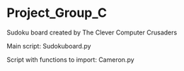 # Project_Group_C

Sudoku board created by The Clever Computer Crusaders

Main script: Sudokuboard.py

Script with functions to import: Cameron.py

